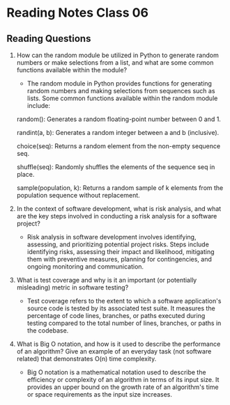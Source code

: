 # Reading Notes Class 06

## Reading Questions

1. How can the random module be utilized in Python to generate random numbers or make selections from a list, and what are some common functions available within the module?

    * The random module in Python provides functions for generating random numbers and making selections from sequences such as lists. Some common functions available within the random module include:

    random(): Generates a random floating-point number between 0 and 1.

    randint(a, b): Generates a random integer between a and b (inclusive).

    choice(seq): Returns a random element from the non-empty sequence seq.

    shuffle(seq): Randomly shuffles the elements of the sequence seq in place.

    sample(population, k): Returns a random sample of k elements from the population sequence without replacement.

2. In the context of software development, what is risk analysis, and what are the key steps involved in conducting a risk analysis for a software project?

    * Risk analysis in software development involves identifying, assessing, and prioritizing potential project risks. Steps include identifying risks, assessing their impact and likelihood, mitigating them with preventive measures, planning for contingencies, and ongoing monitoring and communication.

3. What is test coverage and why is it an important (or potentially misleading) metric in software testing?

    * Test coverage refers to the extent to which a software application's source code is tested by its associated test suite. It measures the percentage of code lines, branches, or paths executed during testing compared to the total number of lines, branches, or paths in the codebase.

4. What is Big O notation, and how is it used to describe the performance of an algorithm? Give an example of an everyday task (not software related) that demonstrates O(n) time complexity.

    * Big O notation is a mathematical notation used to describe the efficiency or complexity of an algorithm in terms of its input size. It provides an upper bound on the growth rate of an algorithm's time or space requirements as the input size increases.